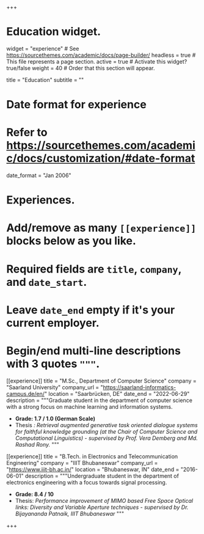 +++
# Education widget.
widget = "experience"  # See https://sourcethemes.com/academic/docs/page-builder/
headless = true  # This file represents a page section.
active = true  # Activate this widget? true/false
weight = 40  # Order that this section will appear.

title = "Education"
subtitle = ""

# Date format for experience
#   Refer to https://sourcethemes.com/academic/docs/customization/#date-format
date_format = "Jan 2006"

# Experiences.
#   Add/remove as many `[[experience]]` blocks below as you like.
#   Required fields are `title`, `company`, and `date_start`.
#   Leave `date_end` empty if it's your current employer.
#   Begin/end multi-line descriptions with 3 quotes `"""`.



[[experience]]
  title = "M.Sc., Department of Computer Science"
  company = "Saarland University"
  company_url = "https://saarland-informatics-campus.de/en/"
  location = "Saarbrücken, DE"
  date_end = "2022-06-29"
  description = """Graduate student in the department of computer science with a strong focus on machine learning and information systems. 
   * <b>Grade: 1.7 / 1.0 (German Scale)</b>
  * Thesis <i>: Retrieval augmented generative task oriented dialogue systems for faithful knowledge grounding (at the Chair of Computer Science and Computational Linguistics) - supervised by Prof. Vera Demberg and Md. Rashad Rony. </i>
    """

[[experience]]
  title = "B.Tech. in Electronics and Telecommunication Engineering"
  company = "IIIT Bhubaneswar"
  company_url = "https://www.iiit-bh.ac.in/"
  location = "Bhubaneswar, IN"
  date_end = "2016-06-01"
  description = """Undergraduate student in the department of electronics engineering with a focus towards signal processing.
   * <b>Grade: 8.4 / 10</b>
   * Thesis: <i>Performance improvement of MIMO based Free Space Optical links: Diversity and Variable Aperture techniques - supervised by Dr.
Bijayananda Patnaik, IIIT Bhubaneswar</i>
    """
 

+++
